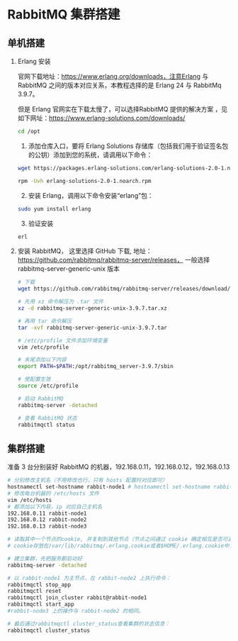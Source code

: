 # RabbitMQ 集群搭建

## 单机搭建

1. Erlang 安装

   官网下载地址：https://www.erlang.org/downloads，注意Erlang 与 RabbitMQ 之间的版本对应关系，本教程选择的是 Erlang 24 与 RabbitMq 3.9.7。

   但是 Erlang  官网实在下载太慢了，可以选择RabbitMQ 提供的解决方案 ，见如下网址：https://www.erlang-solutions.com/downloads/

   ```bash
   cd /opt
   ```

   1. 添加仓库入口，要将 Erlang Solutions 存储库（包括我们用于验证签名包的公钥）添加到您的系统，请调用以下命令：

   ```bash
   wget https://packages.erlang-solutions.com/erlang-solutions-2.0-1.noarch.rpm
   
   rpm -Uvh erlang-solutions-2.0-1.noarch.rpm
   ```

   2. 安装 Erlang，调用以下命令安装“erlang”包：

   ```bash
   sudo yum install erlang
   ```

   3. 验证安装

   ```bash
   erl
   ```

   

2. 安装 RabbitMQ， 这里选择 GitHub 下载, 地址： https://github.com/rabbitmq/rabbitmq-server/releases， 一般选择 rabbitmq-server-generic-unix 版本

   ```bash
   # 下载
   wget https://github.com/rabbitmq/rabbitmq-server/releases/download/v3.9.7/rabbitmq-server-generic-unix-3.9.7.tar.xz
   
   # 先用 xz 命令解压为 .tar 文件
   xz -d rabbitmq-server-generic-unix-3.9.7.tar.xz
   
   # 再用 tar 命令解压
   tar -xvf rabbitmq-server-generic-unix-3.9.7.tar
   
   # /etc/profile 文件添加环境变量
   vim /etc/profile
   
   # 末尾添加以下内容
   export PATH=$PATH:/opt/rabbitmq_server-3.9.7/sbin
   
   # 使配置生效
   source /etc/profile
   
   # 启动 RabbitMQ
   rabbitmq-server -detached
   
   # 查看 RabbitMQ 状态
   rabbitmqctl status
   ```




## 集群搭建

准备 3 台分别装好 RabbitMQ 的机器，192.168.0.11，192.168.0.12，192.168.0.13

```bash
# 分别修改主机名（不用修改也行，只有 hosts 配置时对应即可）
hostnamectl set-hostname rabbit-node1 # hostnamectl set-hostname rabbit-node2; hostnamectl set-hostname rabbit-node3
# 修改每台机器的 /etc/hosts 文件
vim /etc/hosts
# 都添加以下内容，ip 对应自己主机名
192.168.0.11 rabbit-node1
192.168.0.12 rabbit-node2
192.168.0.13 rabbit-node3

# 读取其中一个节点的cookie, 并复制到其他节点（节点之间通过 cookie 确定相互是否可通信）。
# cookie存放在/var/lib/rabbitmq/.erlang.cookie或者$HOME/.erlang.cookie中，保证 3 台机器上的 cookie 相同。

# 建立集群，先把服务都启动好
rabbitmq-server -detached

# 以 rabbit-node1 为主节点，在 rabbit-node2 上执行命令：
rabbitmqctl stop_app
rabbitmqctl reset
rabbitmqctl join_cluster rabbit@rabbit-node1
rabbitmqctl start_app
#rabbit-node3 上的操作与 rabbit-node2 的相同。

# 最后通过rabbitmqctl cluster_status查看集群的状态信息：
rabbitmqctl cluster_status
```